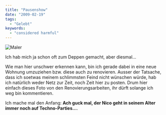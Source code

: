 ```yaml
---
title: "Pausenshow"
date: "2009-02-19"
tags:
  - "Gelebt"
keywords:
  - "considered harmful"
---
```


![Maler](/img/codecandies/img_0087.jpg)

Ich hab mich ja schon oft zum Deppen gemacht, aber diesmal…

Wie man hier unschwer erkennen kann, bin ich gerade dabei in eine neue Wohnung umzuziehen bzw. diese auch zu renovieren. Ausser der Tatsache, dass ich soetwas meinem schlimmsten Feind nicht wünschen würde, hab ich natürlich weder Netz zur Zeit, noch Zeit hier zu posten. Drum hier einfach dieses Foto von den Renovierungsarbeiten, ihr dürft solange ich weg bin kommentieren.

Ich mache mal den Anfang: **Ach guck mal, der Nico geht in seinem Alter immer noch auf Techno-Parties…**.
